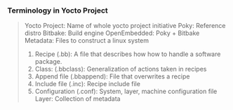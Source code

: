 ### Terminology in Yocto Project
> Yocto Project: Name of whole yocto project initiative
> Poky: Reference distro
> Bitbake: Build engine
> OpenEmbedded: Poky + Bitbake
> Metadata: Files to construct a linux system
> 1. Recipe (.bb): A file that describes how how to handle a software package.
> 2. Class: (.bbclass): Generalization of actions taken in recipes
> 3. Append file (.bbappend): File that overwrites a recipe
> 4. Include file (.inc): Recipe include file
> 5. Configuration (.conf): System, layer, machine configuration file
> Layer: Collection of metadata
